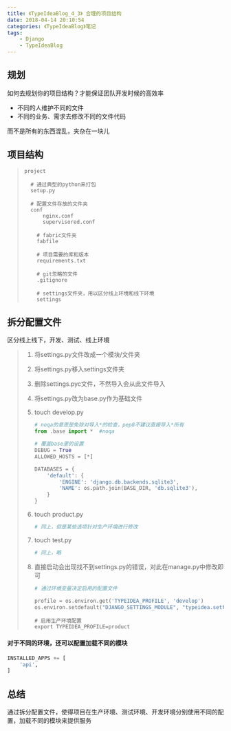 ```yaml
---
title: 《TypeIdeaBlog_4_3》 合理的项目结构
date: 2018-04-14 20:10:54
categories: 《TypeIdeaBlog》笔记
tags:
	- Django
	- TypeIdeaBlog
---
```




## 规划

如何去规划你的项目结构？才能保证团队开发时候的高效率  

-  不同的人维护不同的文件  
- 不同的业务、需求去修改不同的文件代码

而不是所有的东西混乱，夹杂在一块儿



## 项目结构

> ```shell
> project 
>
> 	# 通过典型的python来打包
> 	setup.py    
> 	
> 	# 配置文件存放的文件夹
> 	conf		
> 		nginx.conf
> 		supervisored.conf
>         
>     # fabric文件夹
>     fabfile		
>     
>     # 项目需要的库和版本
>     requirements.txt	
>     
>     # git忽略的文件 
>     .gitignore	
>     
>     # settings文件夹，用以区分线上环境和线下环境
>     settings	
> ```



## 拆分配置文件 

区分线上线下，开发、测试、线上环境

> 1. 将settings.py文件改成一个模块/文件夹
>
> 2. 将settings.py移入settings文件夹
>
> 3. 删除settings.pyc文件，不然导入会从此文件导入 
>
> 4. 将settings.py改为base.py作为基础文件
>
> 5. touch develop.py
>
>    ```python
>    # noqa的意思是免除对导入*的检查，pep8不建议直接导入*所有
>    from .base import *  #noqa    
>
>    # 覆盖base里的设置
>    DEBUG = True
>    ALLOWED_HOSTS = [*]
>
>    DATABASES = {
>        'default': {
>            'ENGINE': 'django.db.backends.sqlite3',
>            'NAME': os.path.join(BASE_DIR, 'db.sqlite3'),
>        }
>    }
>    ```
>
> 6. touch product.py
>
>    ```python
>    # 同上，但是某些选项针对生产环境进行修改
>    ```
>
> 7. touch test.py
>
>    ```python
>    # 同上，略
>    ```
>
> 8. 直接启动会出现找不到settings.py的错误，对此在manage.py中修改即可
>
>    ```python
>    # 通过环境变量决定启用的配置文件 
>
>    profile = os.environ.get('TYPEIDEA_PROFILE', 'develop')
>    os.environ.setdefault("DJANGO_SETTINGS_MODULE", "typeidea.settings.%s" % profile)
>    ```
>
>    ```shell
>    # 启用生产环境配置
>    export TYPEIDEA_PROFILE=product
>    ```



#### 对于不同的环境，还可以配置加载不同的模块

```python
INSTALLED_APPS += [
    'api',
]
```



## 总结

通过拆分配置文件，使得项目在生产环境、测试环境、开发环境分别使用不同的配置，加载不同的模块来提供服务